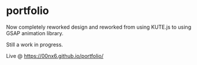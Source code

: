# portfolio

Now completely reworked design and reworked from using KUTE.js to using GSAP animation library.

Still a work in progress.

Live @  https://00nx6.github.io/portfolio/
